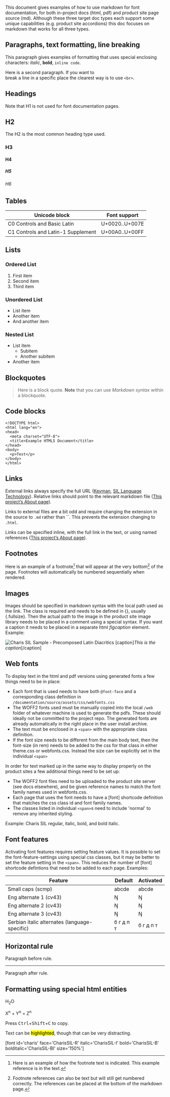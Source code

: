 
This document gives examples of how to use markdown for font documentation, for both in-project docs (html, pdf) and product site page source (md). Although these three target doc types each support some unique capabilities (e.g. product site accordions) this doc focuses on markdown that works for all three types.

## Paragraphs, text formatting, line breaking

This paragraph gives examples of formatting that uses special enclosing characters: *italic*, **bold**, `inline code`. 

Here is a second paragraph. If you want to<br>
break a line in a specific place the clearest way is to use `<br>`.

## Headings

Note that H1 is not used for font documentation pages.

## H2

The H2 is the most common heading type used.

### H3
#### H4
##### H5
###### H6

## Tables

Unicode block | Font support
------------- | ------------
C0 Controls and Basic Latin|U+0020..U+007E
C1 Controls and Latin-1 Supplement|U+00A0..U+00FF

## Lists

### Ordered List

1. First item
2. Second item
3. Third item

### Unordered List

- List item
- Another item
- And another item

### Nested List

- List item
    - Subitem
    - Another subitem
- Another item

## Blockquotes

> Here is a block quote.
> **Note** that you can use *Markdown syntax* within a blockquote.

## Code blocks

```
<!DOCTYPE html>
<html lang="en">
<head>
  <meta charset="UTF-8">
  <title>Example HTML5 Document</title>
</head>
<body>
  <p>Test</p>
</body>
</html>
```

## Links

External links always specify the full URL ([Keyman](https://keyman.com), [SIL Language Technology](https://software.sil.org)). Relative links should point to the relevant markdown file ([This project’s About page](about)).

Links to external  files are a bit odd and require changing the extension in the source to `.md` rather than ``. This prevents the extension changing to `.html`.

Links can be specified inline, with the full link in the text, or using named references ([This project’s About page][about]).

## Footnotes

Here is an example of a footnote[^1] that will appear at the very bottom[^anytext] of the page. Footnotes will automatically be numbered sequentially when rendered.

[^1]: Here is an example of how the footnote text is indicated. This example reference is in the text.

## Images

Images should be specified in markdown syntax with the local path used as the link. The class is required and needs to be defined in {}, usually {.fullsize}. Then the actual path to the image in the product site image library needs to be placed in a comment using a special syntax. If you want a caption it needs to be placed in a separate html *figcaption* element. Example:

<img class='fullsize' alt='Charis SIL Sample - Precomposed Latin Diacritics' src='http://software.sil.org/charis/wp-content/uploads/sites/14/2015/12/CharisSILTypePage.png' />
[caption]<em>This is the caption</em>[/caption]

## Web fonts

To display text in the html and pdf versions using generated fonts a few things need to be in place:

- Each font that is used needs to have both `@font-face` and a corresponding class definition in `/documentation/source/assets/css/webfonts.css`
- The WOFF2 fonts used must be manually copied into the local `/web` folder of whatever machine is used to generate the pdfs. These should ideally not be committed to the project repo. The generated fonts are already automatically in the right place in the user install archive.
- The text must be enclosed in a `<span>` with the appropriate class definition.
- If the font size needs to be different from the main body text, then the font-size (in rem) needs to be added to the css for that class in either theme.css or webfonts.css. Instead the size can be explicitly set in the individual `<span>`

In order for text marked up in the same way to display properly on the product sites a few additional things need to be set up:

- The WOFF2 font files need to be uploaded to the product site server (see docs elsewhere), and be given reference names to match the font family names used in webfonts.css.
- Each page that uses the font needs to have a [font] shortcode definition that matches the css class id and font family names.
- The classes listed in individual `<span>`s need to include 'normal' to remove any inherited styling. 

Example: <span class='charis-R normal'>Charis SIL regular,</span> <span class='charis-I normal'>italic,</span> <span class='charis-B normal'>bold,</span> and <span class='charis-BI normal'>bold italic.</span>

## Font features

Activating font features requires setting feature values. It is possible to set the font-feature-settings using special css classes, but it may be better to set the feature setting in the `<span>`. This reduces the number of [font] shortcode defintions that need to be added to each page. Examples:

Feature | Default | Activated
------- | ------- | ---------
Small caps (scmp) | <span class='charis-R normal'>abcde</span> | <span class='charis-R normal' style='font-feature-settings: "smcp"'>abcde</span>
Eng alternate 1 (cv43) | <span class='charis-R normal'>Ŋ</span> | <span class='charis-R normal' style='font-feature-settings: "cv43" 1'>Ŋ</span>
Eng alternate 2 (cv43) | <span class='charis-R normal'>Ŋ</span> | <span class='charis-R normal' style='font-feature-settings: "cv43" 2'>Ŋ</span>
Eng alternate 3 (cv43) | <span class='charis-R normal'>Ŋ</span> | <span class='charis-R normal' style='font-feature-settings: "cv43" 3'>Ŋ</span>
Serbian italic alternates (language-specific) | <span class='charis-I normal'>б г д п т</span> | <span class='charis-I normal' lang='sr'>б г д п т</span>

## Horizontal rule

Paragraph before rule.

---

Paragraph after rule.

## Formatting using special html entities

H<sub>2</sub>O

X<sup>n</sup> + Y<sup>n</sup> = Z<sup>n</sup>

Press <kbd>Ctrl</kbd>+<kbd>Shift</kbd>+<kbd>C</kbd> to copy.

Text can be <mark>highlighted</mark>, though that can be very distracting.

[about]: about

[^anytext]: Footnote references can also be text but will still get numbered correctly. The references can be placed at the bottom of the markdown page.

[font id='charis' face='CharisSIL-R' italic='CharisSIL-I' bold='CharisSIL-B' bolditalic='CharisSIL-BI' size='150%']
